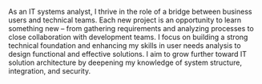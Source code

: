 As an IT systems analyst, I thrive in the role of a bridge between business users and technical teams. Each new project is an opportunity to learn something new – from gathering requirements and analyzing processes to close collaboration with development teams. I focus on building a strong technical foundation and enhancing my skills in user needs analysis to design functional and effective solutions. I aim to grow further toward IT solution architecture by deepening my knowledge of system structure, integration, and security.


<!--
### Hi there 👋


**styoudent/styoudent** is a ✨ _special_ ✨ repository because its `README.md` (this file) appears on your GitHub profile.

Here are some ideas to get you started:

- 🔭 I’m currently working on ...
- 🌱 I’m currently learning ...
- 👯 I’m looking to collaborate on ...
- 🤔 I’m looking for help with ...
- 💬 Ask me about ...
- 📫 How to reach me: ...
- 😄 Pronouns: ...
- ⚡ Fun fact: ...
-->
